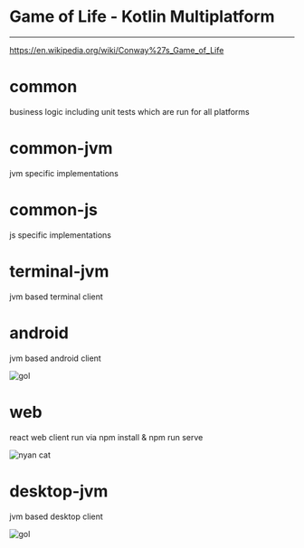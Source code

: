 # Game of Life - Kotlin Multiplatform
---------------------------------

https://en.wikipedia.org/wiki/Conway%27s_Game_of_Life

# common
business logic including unit tests which are run for all platforms

# common-jvm
jvm specific implementations

# common-js
js specific implementations

# terminal-jvm
jvm based terminal client

# android
jvm based android client

![gol](https://user-images.githubusercontent.com/1046688/34879875-fbe8cbd8-f7ae-11e7-8c33-21fbfac15e8b.gif)

# web
react web client
run via npm install & npm run serve

![nyan cat](https://user-images.githubusercontent.com/1046688/34879934-279134dc-f7af-11e7-953b-f4e7f140c57d.gif)

# desktop-jvm
jvm based desktop client

![gol](https://user-images.githubusercontent.com/517070/35706797-723ef2dc-07a7-11e8-857d-d4fc86a2e200.png)

